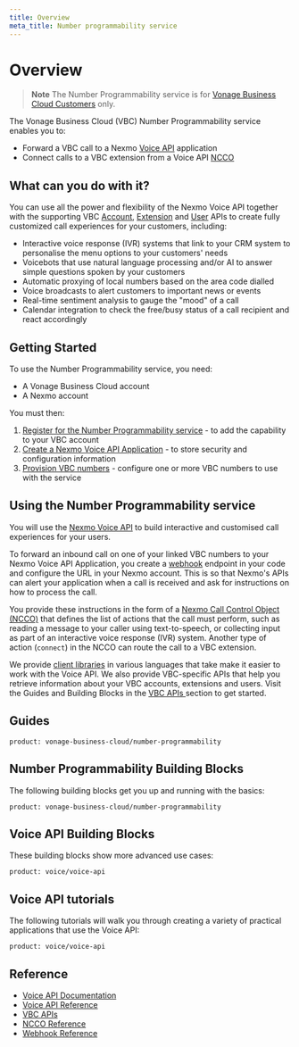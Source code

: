 ```yaml
---
title: Overview
meta_title: Number programmability service
---
```


# Overview

> **Note** The Number Programmability service is for [Vonage Business Cloud Customers](https://www.vonage.com/business/) only.

The Vonage Business Cloud (VBC) Number Programmability service enables you to:

* Forward a VBC call to a Nexmo [Voice API](/voice/voice-api/api-reference) application
* Connect calls to a VBC extension from a Voice API [NCCO](/voice/voice-api/guides/ncco)

## What can you do with it?
You can use all the power and flexibility of the Nexmo Voice API together with the supporting VBC [Account](/vonage-business-cloud/vbc-apis/account-api/overview), [Extension](/vonage-business-cloud/vbc-apis/extension-api/overview) and [User](/vonage-business-cloud/vbc-apis/user-api/overview) APIs to create fully customized call experiences for your customers, including:

* Interactive voice response (IVR) systems that link to your CRM system to personalise the menu options to your customers' needs
* Voicebots that use natural language processing and/or AI to answer simple questions spoken by your customers
* Automatic proxying of local numbers based on the area code dialled
* Voice broadcasts to alert customers to important news or events
* Real-time sentiment analysis to gauge the "mood" of a call
* Calendar integration to check the free/busy status of a call recipient and react accordingly

## Getting Started
To use the Number Programmability service, you need:

* A Vonage Business Cloud account
* A Nexmo account

You must then:

1. [Register for the Number Programmability service](/vonage-business-cloud/number-programmability/guides/register) - to add the capability to your VBC account
2. [Create a Nexmo Voice API Application](/vonage-business-cloud/number-programmability/guides/create-voice-application) - to store security and configuration information
3. [Provision VBC numbers](https://nexmo-developer-vbc.herokuapp.com/vonage-business-cloud/number-programmability/guides/provision-vbc-numbers) - configure one or more VBC numbers to use with the service

## Using the Number Programmability service

You will use the [Nexmo Voice API](/voice/voice-api/api-reference) to build interactive and customised call experiences for your users.

To forward an inbound call on one of your linked VBC numbers to your Nexmo Voice API Application, you create a [webhook](/concepts/guides/webhooks) endpoint in your code and configure the URL in your Nexmo account. This is so that Nexmo's APIs can alert your application when a call is received and ask for instructions on how to process the call.

You provide these instructions in the form of a [Nexmo Call Control Object (NCCO)](/voice/voice-api/guides/ncco) that defines the list of actions that the call must perform, such as reading a message to your caller using text-to-speech, or collecting input as part of an interactive voice response (IVR) system. Another type of action (`connect`) in the NCCO can route the call to a VBC extension.

We provide [client libraries](https://github.com/Nexmo/) in various languages that take make it easier to work with the Voice API. We also provide VBC-specific APIs that help you retrieve information about your VBC accounts, extensions and users. Visit the Guides and Building Blocks in the [VBC APIs ](/vonage-business-cloud/vbc-apis/overview) section to get started.

## Guides

```concept_list
product: vonage-business-cloud/number-programmability
```

## Number Programmability Building Blocks

The following building blocks get you up and running with the basics:

```building_block_list
product: vonage-business-cloud/number-programmability
```

## Voice API Building Blocks

These building blocks show more advanced use cases:

```building_block_list
product: voice/voice-api
```

## Voice API tutorials

The following tutorials will walk you through creating a variety of practical applications that use the Voice API:

```tutorials
product: voice/voice-api
```


## Reference

* [Voice API Documentation](/voice)
* [Voice API Reference](/api/voice)
* [VBC APIs](/vonage-business-cloud/vbc-apis/overview)
* [NCCO Reference](/voice/voice-api/ncco-reference)
* [Webhook Reference](/voice/voice-api/webhook-reference)
